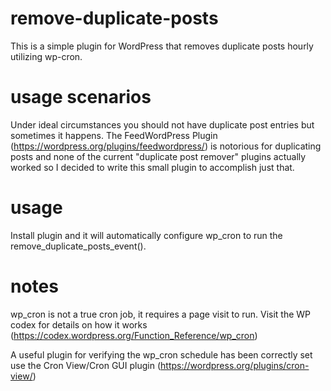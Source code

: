 # remove-duplicate-posts
This is a simple plugin for WordPress that removes duplicate posts hourly utilizing wp-cron.

# usage scenarios
Under ideal circumstances you should not have duplicate post entries but sometimes it happens. The FeedWordPress Plugin (https://wordpress.org/plugins/feedwordpress/) is notorious for duplicating posts and none of the current "duplicate post remover" plugins actually worked so I decided to write this small plugin to accomplish just that.

# usage

Install plugin and it will automatically configure wp_cron to run the remove_duplicate_posts_event().

# notes

wp_cron is not a true cron job, it requires a page visit to run.
Visit the WP codex for details on how it works (https://codex.wordpress.org/Function_Reference/wp_cron)

A useful plugin for verifying the wp_cron schedule has been correctly set use the Cron View/Cron GUI plugin (https://wordpress.org/plugins/cron-view/)
